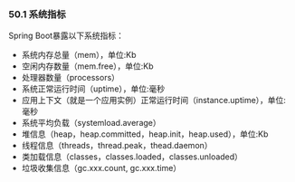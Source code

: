 ### 50.1 系统指标

Spring Boot暴露以下系统指标：
- 系统内存总量（mem），单位:Kb
- 空闲内存数量（mem.free），单位:Kb
- 处理器数量（processors）
- 系统正常运行时间（uptime），单位:毫秒
- 应用上下文（就是一个应用实例）正常运行时间（instance.uptime），单位:毫秒
- 系统平均负载（systemload.average）
- 堆信息（heap，heap.committed，heap.init，heap.used），单位:Kb
- 线程信息（threads，thread.peak，thead.daemon）
- 类加载信息（classes，classes.loaded，classes.unloaded）
- 垃圾收集信息（gc.xxx.count, gc.xxx.time）
